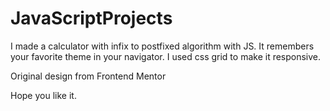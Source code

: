 # JavaScriptProjects
I made a calculator with infix to postfixed algorithm with JS.
It remembers your favorite theme in your navigator. I used css grid to make it responsive.

Original design from Frontend Mentor

Hope you like it.
